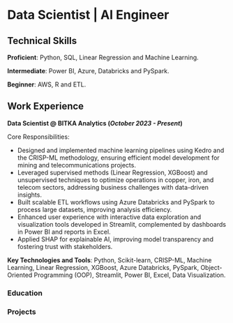 # Data Scientist | AI Engineer

## Technical Skills
**Proficient**: Python, SQL, Linear Regression and Machine Learning.

**Intermediate**: Power BI, Azure, Databricks and PySpark.

**Beginner**: AWS, R and ETL.

## Work Experience

**Data Scientist @ BITKA Analytics (_October 2023 - Present_)**  

Core Responsibilities: 
- Designed and implemented machine learning pipelines using Kedro and the CRISP-ML methodology, ensuring efficient model development for mining and telecommunications projects.
- Leveraged supervised methods (Linear Regression, XGBoost) and unsupervised techniques to optimize operations in copper, iron, and telecom sectors, addressing business challenges with data-driven insights.
- Built scalable ETL workflows using Azure Databricks and PySpark to process large datasets, improving analysis efficiency.
- Enhanced user experience with interactive data exploration and visualization tools developed in Streamlit, complemented by dashboards in Power BI and reports in Excel.
- Applied SHAP for explainable AI, improving model transparency and fostering trust with stakeholders.

**Key Technologies and Tools**: Python, Scikit-learn, CRISP-ML, Machine Learning, Linear Regression, XGBoost, Azure Databricks, PySpark, Object-Oriented Programming (OOP), Streamlit, Power BI, Excel, Data Visualization. 

### Education


### Projects
